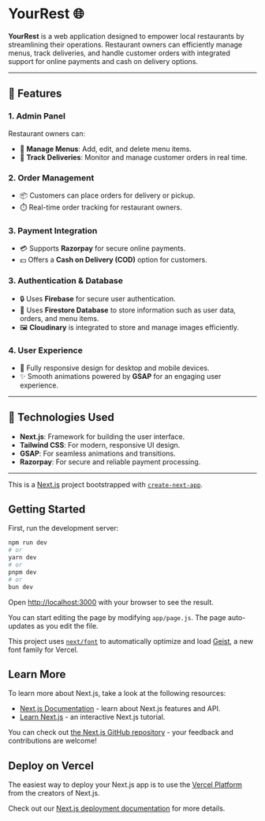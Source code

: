 # YourRest 🌐

**YourRest** is a web application designed to empower local restaurants by streamlining their operations. Restaurant owners can efficiently manage menus, track deliveries, and handle customer orders with integrated support for online payments and cash on delivery options.

---

## 🌟 Features

### 1. **Admin Panel**  
Restaurant owners can:  
- 📝 **Manage Menus**: Add, edit, and delete menu items.  
- 🚚 **Track Deliveries**: Monitor and manage customer orders in real time.  

### 2. **Order Management**  
- 📦 Customers can place orders for delivery or pickup.  
- ⏱️ Real-time order tracking for restaurant owners.  

### 3. **Payment Integration**  
- 💳 Supports **Razorpay** for secure online payments.  
- 💵 Offers a **Cash on Delivery (COD)** option for customers.  

### 3. **Authentication & Database**  
- 🔒 Uses **Firebase** for secure user authentication.  
- 📂 Uses **Firestore Database** to store information such as user data, orders, and menu items.  
- 🖼️ **Cloudinary** is integrated to store and manage images efficiently.    

### 4. **User Experience**  
- 📱 Fully responsive design for desktop and mobile devices.  
- ✨ Smooth animations powered by **GSAP** for an engaging user experience.  

---

## 🚀 Technologies Used

- **Next.js**: Framework for building the user interface.  
- **Tailwind CSS**: For modern, responsive UI design.  
- **GSAP**: For seamless animations and transitions.  
- **Razorpay**: For secure and reliable payment processing.  

---







This is a [Next.js](https://nextjs.org) project bootstrapped with [`create-next-app`](https://github.com/vercel/next.js/tree/canary/packages/create-next-app).

## Getting Started

First, run the development server:

```bash
npm run dev
# or
yarn dev
# or
pnpm dev
# or
bun dev
```

Open [http://localhost:3000](http://localhost:3000) with your browser to see the result.

You can start editing the page by modifying `app/page.js`. The page auto-updates as you edit the file.

This project uses [`next/font`](https://nextjs.org/docs/app/building-your-application/optimizing/fonts) to automatically optimize and load [Geist](https://vercel.com/font), a new font family for Vercel.

## Learn More

To learn more about Next.js, take a look at the following resources:

- [Next.js Documentation](https://nextjs.org/docs) - learn about Next.js features and API.
- [Learn Next.js](https://nextjs.org/learn) - an interactive Next.js tutorial.

You can check out [the Next.js GitHub repository](https://github.com/vercel/next.js) - your feedback and contributions are welcome!

## Deploy on Vercel

The easiest way to deploy your Next.js app is to use the [Vercel Platform](https://vercel.com/new?utm_medium=default-template&filter=next.js&utm_source=create-next-app&utm_campaign=create-next-app-readme) from the creators of Next.js.

Check out our [Next.js deployment documentation](https://nextjs.org/docs/app/building-your-application/deploying) for more details.
